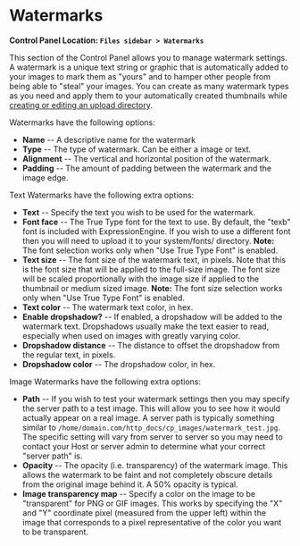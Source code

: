 <!--
    This source file is part of the open source project
    ExpressionEngine User Guide (https://github.com/ExpressionEngine/ExpressionEngine-User-Guide)

    @link      https://expressionengine.com/
    @copyright Copyright (c) 2003-2020, Packet Tide, LLC (https://packettide.com)
    @license   https://expressionengine.com/license Licensed under Apache License, Version 2.0
-->
# Watermarks

**Control Panel Location: `Files sidebar > Watermarks`**

This section of the Control Panel allows you to manage watermark settings. A watermark is a unique text string or graphic that is automatically added to your images to mark them as "yours" and to hamper other people from being able to "steal" your images. You can create as many watermark types as you need and apply them to your automatically created thumbnails while [creating or editing an upload directory](control-panel/file-manager/upload-directories.md#createedit-upload-directory).

Watermarks have the following options:

- **Name** -- A descriptive name for the watermark
- **Type** -- The type of watermark. Can be either a image or text.
- **Alignment** -- The vertical and horizontal position of the watermark.
- **Padding** -- The amount of padding between the watermark and the image edge.

Text Watermarks have the following extra options:

- **Text** -- Specify the text you wish to be used for the watermark.
- **Font face** -- The True Type font for the text to use. By default, the "texb" font is included with ExpressionEngine. If you wish to use a different font then you will need to upload it to your system/fonts/ directory. **Note:** The font selection works only when "Use True Type Font" is enabled.
- **Text size** -- The font size of the watermark text, in pixels. Note that this is the font size that will be applied to the full-size image. The font size will be scaled proportionally with the image size if applied to the thumbnail or medium sized image. **Note:** The font size selection works only when "Use True Type Font" is enabled.
- **Text color** -- The watermark text color, in hex.
- **Enable dropshadow?** -- If enabled, a dropshadow will be added to the watermark text. Dropshadows usually make the text easier to read, especially when used on images with greatly varying color.
- **Dropshadow distance** -- The distance to offset the dropshadow from the regular text, in pixels.
- **Dropshadow color** -- The dropshadow color, in hex.

Image Watermarks have the following extra options:

- **Path** -- If you wish to test your watermark settings then you may specify the server path to a test image. This will allow you to see how it would actually appear on a real image. A server path is typically something similar to `/home/domain.com/http_docs/cp_images/watermark_test.jpg`. The specific setting will vary from server to server so you may need to contact your Host or server admin to determine what your correct "server path" is.
- **Opacity** -- The opacity (i.e. transparency) of the watermark image. This allows the watermark to be faint and not completely obscure details from the original image behind it. A 50% opacity is typical.
- **Image transparency map** -- Specify a color on the image to be "transparent" for PNG or GIF images. This works by specifying the "X" and "Y" coordinate pixel (measured from the upper left) within the image that corresponds to a pixel representative of the color you want to be transparent.